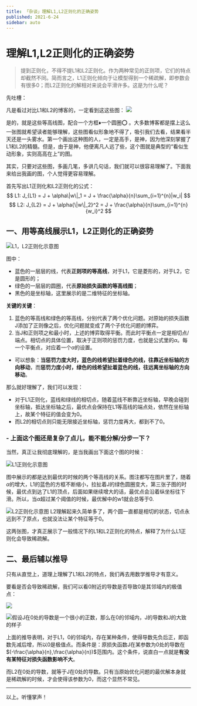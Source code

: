 ```yaml
---
title: 「杂谈」理解L1,L2正则化的正确姿势
published: 2021-6-24
sidebar: auto
---
```


# 理解L1,L2正则化的正确姿势

> 提到正则化，不得不提L1和L2正则化。作为两种常见的正则项，它们的特点却截然不同。简而言之，L1正则化倾向于让模型得到一个稀疏解，即参数会有很多0；而L2正则化的解相对来说会平滑许多。这是为什么呢？

先吐槽：

凡是看过对比L1和L2的博客的，一定看到这这些图：
![](https://cdn.jsdelivr.net/gh/beyondguo/mdnice_pictures/2021-5-28/1622131927187-image.png)

是的，就是这些等高线图，配合一个方框♦️一个圆圈⭕️ 。大多数博客都是摆上这么一张图就希望读者能够理解，这些图看似形象地不得了，吸引我们去看，结果看半天还是一头雾水。第一个画出这种图的人，一定是高手，是神，因为他深刻掌握了L1和L2的精髓。但是，由于是神，他便离凡人远了些，这个图就是典型的“看似生动形象，实则高高在上”的图。

其实，只要对这些图，多画几笔，多讲几句话，我们就可以很容易理解了。下面我来给出我画的图，个人觉得更容易理解。

首先写出L1正则化和L2正则化的公式：
$$
L1: J_{L1} = J + \alpha\|w\|_1 = J + \frac{\alpha}{n}\sum_{i=1}^{n}|w_i|
$$
$$
L2: J_{L2} = J + \alpha{\|w\|_2}^2 = J + \frac{\alpha}{n}\sum_{i=1}^{n}{w_i}^2
$$



## 一、用等高线展示L1，L2正则化的正确姿势

![L1，L2正则化示意图](https://cdn.jsdelivr.net/gh/beyondguo/mdnice_pictures/2021-5-28/1622182427508-image.png)


图中：
- 蓝色的一层层的线，代表**正则项的等高线**，对于L1，它是菱形的，对于L2，它是圆形的；
- 绿色的一层层的圆圈，代表**原始损失函数的等高线图**；
- 黑色的是坐标轴，这里展示的是二维特征的坐标轴。

**关键的关键**：
1. 蓝色的等高线和绿色的等高线，分别代表了两个优化问题。对原始的损失函数J添加了正则像之后，优化问题就变成了两个子优化问题的博弈。
2. 当J和正则项之和最小时，上述的博弈取得平衡。而此时平衡点一定是相切点/端点。相切点的具体位置，取决于正则项的惩罚力度，也就是公式里的$\alpha$。每一个平衡点，对应着一个$\alpha$的设置。
- 可以想象：**当惩罚力度大时，蓝色的线希望扯着绿色的线，往靠近坐标轴的方向移动**，而**惩罚力度小时，绿色的线希望扯着蓝色的线，往远离坐标轴的方向移动**。

那么就好理解了，我们可以发现：
- 对于L1正则化，蓝线和绿线的相切点，随着蓝线不断靠近坐标轴，早晚会碰到坐标轴，抵达坐标轴之后，最优点会保持在L1等高线的端点处，依然在坐标轴上，故某个特征的值会变为0。
- 而L2的相切点则只能无限接近坐标轴，惩罚力度再大，都到不了0。

### - 上面这个图还是复杂了点儿，能不能分解/分步一下？

当然，真正让我彻底理解的，是当我画出下面这个图的时候：

![L1正则化示意图](https://cdn.jsdelivr.net/gh/beyondguo/mdnice_pictures/2021-5-28/1622183471818-image.png)

图中展示的都是达到最优的时候的两个等高线的关系。图注都写在图片里了，随着$\alpha$的增大，L1的蓝色的方框不断缩小，拉扯着J的绿色圆圈变大，第三张子图的时候，最优点到达了L1的顶点，后面如果继续增大的话，最优点会沿着纵坐标往下滑。所以，当$\alpha$超过某个阈值的时候，最优解中的w1就会总等于0.

![L2正则化示意图](https://cdn.jsdelivr.net/gh/beyondguo/mdnice_pictures/2021-5-28/1622183565601-image.png)
L2理解起来久简单多了，两个圆一直都是相切的状态，切点永远到不了原点，也就没法让某个特征等于0。

这两张图，才真正展示了一般情况下的L1和L2正则化的特点，解释了为什么L1正则化会导致稀疏解。

## 二、最后辅以推导

只有从直觉上，道理上理解了L1和L2的特点，我们再去用数学推导才有意义。

要看是否会导致稀疏解，我们可以看0附近的导数是否导致0是其邻域内的极值点：

![](https://cdn.jsdelivr.net/gh/beyondguo/mdnice_pictures/2021-5-28/1622185917818-image.png)


![假设J在0处的导数是一个很小的正数，那么在0的邻域内，J的导数和J的大致的样子](https://cdn.jsdelivr.net/gh/beyondguo/mdnice_pictures/2021-5-28/1622186786169-image.png)


上面的推导表明，对于L1，0的邻域内，存在某种条件，使得导数先负后正，即函数先减后增，所以0是极值点。而条件是：原损失函数J在某参数为0处的导数在$(-\frac{\alpha}{n},\frac{\alpha}{n})$范围内。这个条件，说直白一点就是**有没有某特征对损失函数影响不大**。

而L2在0处的导数，就等于J在0处的导数。只有当原始优化问题的最优解本身就是稀疏解的时候，才会使得该参数为0，而这个显然不常见。

---
以上。听懂掌声！






